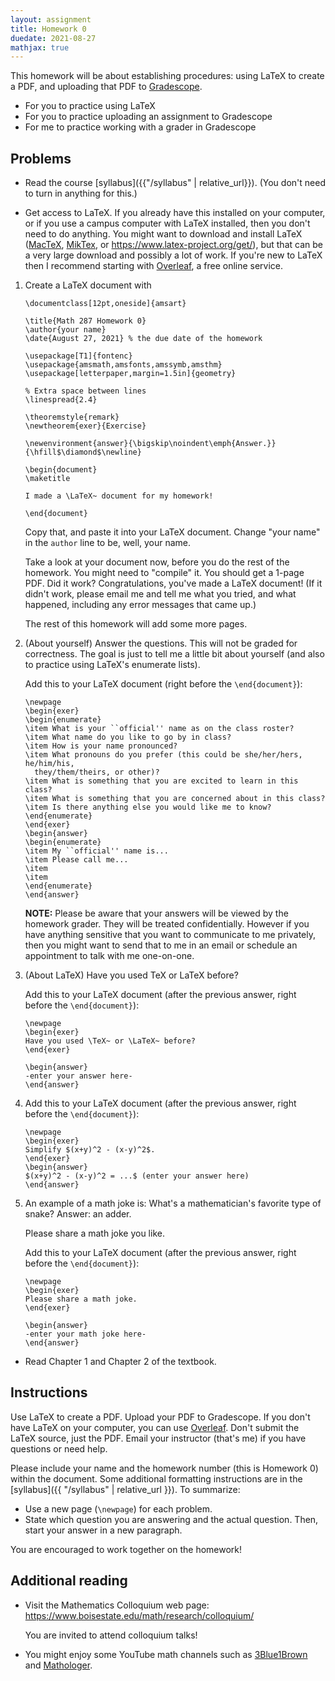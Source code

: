 ```yaml
---
layout: assignment
title: Homework 0
duedate: 2021-08-27
mathjax: true
---
```




This homework will be about establishing procedures:
using LaTeX to create a PDF,
and uploading that PDF to [Gradescope](https://gradescope.com).

+ For you to practice using LaTeX
+ For you to practice uploading an assignment to Gradescope
+ For me to practice working with a grader in Gradescope


## Problems

+   Read the course [syllabus]({{"/syllabus" | relative_url}}). (You don't need to turn in anything for this.)

+   Get access to LaTeX. If you already have this installed on your computer,
    or if you use a campus computer with LaTeX installed, then you don't need to do anything.
    You might want to download and install LaTeX
    ([MacTeX](http://www.tug.org/mactex/), [MikTex](https://miktex.org), or <https://www.latex-project.org/get/>),
    but that can be a very large download and possibly a lot of work.
    If you're new to LaTeX then I recommend starting with
    [Overleaf](https://www.overleaf.com/), a free online service.

1.  Create a LaTeX document with
    
    ```
    \documentclass[12pt,oneside]{amsart}

    \title{Math 287 Homework 0}
    \author{your name}
    \date{August 27, 2021} % the due date of the homework

    \usepackage[T1]{fontenc}
    \usepackage{amsmath,amsfonts,amssymb,amsthm}
    \usepackage[letterpaper,margin=1.5in]{geometry}

    % Extra space between lines
    \linespread{2.4}

    \theoremstyle{remark}
    \newtheorem{exer}{Exercise}

    \newenvironment{answer}{\bigskip\noindent\emph{Answer.}}{\hfill$\diamond$\newline}

    \begin{document}
    \maketitle

    I made a \LaTeX~ document for my homework!

    \end{document}
    ```
    
    Copy that, and paste it into your LaTeX document.
    Change "your name" in the `author` line to be, well, your name.
    
    Take a look at your document now, before you do the rest of the homework.
    You might need to "compile" it.
    You should get a 1-page PDF.
    Did it work? Congratulations, you've made a LaTeX document!
    (If it didn't work, please email me and tell me what you tried,
    and what happened, including any error messages that came up.)
    
    The rest of this homework will add some more pages.

2.  (About yourself) Answer the questions. This will not be graded for correctness.
    The goal is just to tell me a little bit about yourself
    (and also to practice using LaTeX's enumerate lists).
    
    Add this to your LaTeX document (right before the `\end{document}`):
    
    ```
    \newpage
    \begin{exer}
    \begin{enumerate}
    \item What is your ``official'' name as on the class roster?
    \item What name do you like to go by in class?
    \item How is your name pronounced?
    \item What pronouns do you prefer (this could be she/her/hers, he/him/his,
      they/them/theirs, or other)?
    \item What is something that you are excited to learn in this class?
    \item What is something that you are concerned about in this class?
    \item Is there anything else you would like me to know?
    \end{enumerate}
    \end{exer}
    \begin{answer}
    \begin{enumerate}
    \item My ``official'' name is...
    \item Please call me...
    \item
    \item
    \end{enumerate}
    \end{answer}
    ```
    
    **NOTE:** Please be aware that your answers will be viewed by the homework grader.
    They will be treated confidentially.
    However if you have anything sensitive that you want to communicate to me privately,
    then you might want to send that to me in an email
    or schedule an appointment to talk with me one-on-one.

3.  (About LaTeX) Have you used TeX or LaTeX before?
    
    Add this to your LaTeX document (after the previous answer, right before the `\end{document}`):
    
    ```
    \newpage
    \begin{exer}
    Have you used \TeX~ or \LaTeX~ before?
    \end{exer}

    \begin{answer}
    -enter your answer here-
    \end{answer}
    ```
4.  Add this to your LaTeX document (after the previous answer, right before the `\end{document}`):
    
    ```
    \newpage
    \begin{exer}
    Simplify $(x+y)^2 - (x-y)^2$.
    \end{exer}
    \begin{answer}
    $(x+y)^2 - (x-y)^2 = ...$ (enter your answer here)
    \end{answer}
    ```

5.  An example of a math joke is: What's a mathematician's favorite type of snake?
    Answer: an adder.
    
    Please share a math joke you like.
    
    Add this to your LaTeX document (after the previous answer, right before the `\end{document}`):
    
    ```
    \newpage
    \begin{exer}
    Please share a math joke.
    \end{exer}

    \begin{answer}
    -enter your math joke here-
    \end{answer}
    ```


+   Read Chapter 1 and Chapter 2 of the textbook.

## Instructions

Use LaTeX to create a PDF. Upload your PDF to Gradescope.
If you don't have LaTeX on your computer, you can use [Overleaf](https://overleaf.com).
Don't submit the LaTeX source, just the PDF.
Email your instructor (that's me) if you have questions or need help.

Please include your name and the homework number
(this is Homework 0) within the document.
Some additional formatting instructions are in the
[syllabus]({{ "/syllabus" | relative_url }}).
To summarize:

+ Use a new page (`\newpage`) for each problem.
+ State which question you are answering and the actual question.
  Then, start your answer in a new paragraph.

You are encouraged to work together on the homework!


## Additional reading

+   Visit the Mathematics Colloquium web page: <https://www.boisestate.edu/math/research/colloquium/>

    You are invited to attend colloquium talks!

+   You might enjoy some YouTube math channels
    such as [3Blue1Brown](https://youtu.be/HEfHFsfGXjs)
    and [Mathologer](https://youtu.be/rGlpyFHfMgI).

